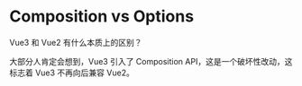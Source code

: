 # Composition vs Options

Vue3 和 Vue2 有什么本质上的区别？

大部分人肯定会想到，Vue3 引入了 Composition API，这是一个破坏性改动，这标志着 Vue3 不再向后兼容 Vue2。
